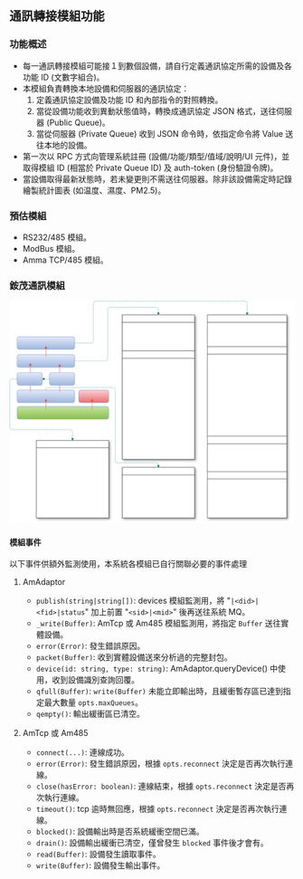 通訊轉接模組功能
---

### 功能概述
* 每一通訊轉接模組可能接１到數個設備，請自行定義通訊協定所需的設備及各功能 ID (文數字組合)。
* 本模組負責轉換本地設備和伺服器的通訊協定：
    1. 定義通訊協定設備及功能 ID 和內部指令的對照轉換。
    2. 當從設備功能收到異動狀態值時，轉換成通訊協定 JSON 格式，送往伺服器 (Public Queue)。
    3. 當從伺服器 (Private Queue) 收到 JSON 命令時，依指定命令將 Value 送往本地的設備。
* 第一次以 RPC 方式向管理系統註冊 (設備/功能/類型/值域/說明/UI 元件)，並取得模組 ID (相當於 Private Queue ID) 及 auth-token (身份驗證令牌)。
* 當設備取得最新狀態時，若未變更則不需送往伺服器。除非該設備需定時記錄繪製統計圖表 (如温度、濕度、PM2.5)。

### 預估模組
* RS232/485 模組。
* ModBus 模組。
* Amma TCP/485 模組。

### 銨茂通訊模組

![](../../img/AMMA%20模組關聯圖.svg)

#### 模組事件

以下事件供額外監測使用，本系統各模組已自行關聯必要的事件處理

1. AmAdaptor
    * `publish(string|string[])`: devices 模組監測用，將 "`|<did>|<fid>|status`" 加上前置 "`<sid>|<mid>`" 後再送往系統 MQ。
    * `_write(Buffer)`: AmTcp 或 Am485 模組監測用，將指定 `Buffer` 送往實體設備。
    * `error(Error)`: 發生錯誤原因。
    * `packet(Buffer)`: 收到實體設備送來分析過的完整封包。
    * `device(id: string, type: string)`: AmAdaptor.queryDevice() 中使用，收到設備識別查詢回覆。
    * `qfull(Buffer)`: `write(Buffer)` 未能立即輸出時，且緩衝暫存區已達到指定最大數量 `opts.maxQueues`。
    * `qempty()`: 輸出緩衝區已清空。

2. AmTcp 或 Am485
    * `connect(...)`: 連線成功。
    * `error(Error)`: 發生錯誤原因，根據 `opts.reconnect` 決定是否再次執行連線。
    * `close(hasError: boolean)`: 連線結束，根據 `opts.reconnect` 決定是否再次執行連線。
    * `timeout()`: tcp 逾時無回應，根據 `opts.reconnect` 決定是否再次執行連線。
    * `blocked()`: 設備輸出時是否系統緩衝空間已滿。
    * `drain()`: 設備輸出緩衝已清空，僅曾發生 `blocked` 事件後才會有。
    * `read(Buffer)`: 設備發生讀取事件。
    * `write(Buffer)`: 設備發生輸出事件。

